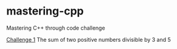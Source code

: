 # mastering-cpp
Mastering C++ through code challenge

[Challenge 1](challenge-1)
The sum of two positive numbers divisible by 3 and 5
